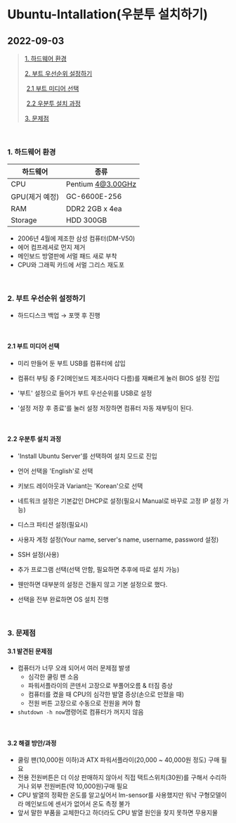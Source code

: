 # Ubuntu-Intallation(우분투 설치하기)

## 2022-09-03

>[1. 하드웨어 환경](#1-하드웨어-환경)
>
>[2. 부트 우선순위 설정하기](#2-부트-우선순위-설정하기)
>
>​		[2.1 부트 미디어 선택](#21-부트-미디어-선택)
>
>​		[2.2 우분투 설치 과정](#22-우분투-설치-과정)
>
>[3. 문제점](#3-문제점)

<br/>

### 1. 하드웨어 환경

| 하드웨어       | 종류              |
| -------------- | ----------------- |
| CPU            | Pentium 4@3.00GHz |
| GPU(제거 예정) | GC-6600E-256      |
| RAM            | DDR2 2GB x 4ea    |
| Storage        | HDD 300GB         |

- 2006년 4월에 제조한 삼성 컴퓨터(DM-V50)
- 에어 컴프레셔로 먼지 제거
- 메인보드 방열판에 서멀 패드 새로 부착
- CPU와 그래픽 카드에 서멀 그리스 재도포

<br/>

### 2. 부트 우선순위 설정하기

- 하드디스크 백업 &rarr; 포맷 후 진행

<br/>

#### 2.1 부트 미디어 선택

- 미리 만들어 둔 부트 USB를 컴퓨터에 삽입

- 컴퓨터 부팅 중 F2(메인보드 제조사마다 다름)를 재빠르게 눌러 BIOS 설정 진입
- '부트' 설정으로 들어가 부트 우선순위를 USB로 설정
- '설정 저장 후 종료'를 눌러 설정 저장하면 컴퓨터 자동 재부팅이 된다.

<br/>

#### 2.2 우분투 설치 과정

- 'Install Ubuntu Server'를 선택하여 설치 모드로 진입

- 언어 선택을 'English'로 선택
- 키보드 레이아웃과 Variant는 'Korean'으로 선택
- 네트워크 설정은 기본값인 DHCP로 설정(필요시 Manual로 바꾸로 고정 IP 설정 가능)
- 디스크 파티션 설정(필요시)
- 사용자 계정 설정(Your name, server's name, username, password 설정)

- SSH 설정(사용)
- 추가 프로그램 선택(선택 안함, 필요하면 추후에 따로 설치 가능)

- 웬만하면 대부분의 설정은 건들지 않고 기본 설정으로 했다.

- 선택을 전부 완료하면 OS 설치 진행

<br/>

### 3. 문제점

#### 3.1 발견된 문제점

- 컴퓨터가 너무 오래 되어서 여러 문제점 발생
  - 심각한 쿨링 팬 소음
  - 파워서플라이의 콘덴서 고장으로 부풀어오름 & 터짐 증상
  - 컴퓨터를 켰을 때 CPU의 심각한 발열 증상(손으로 만졌을 때)
  - 전원 버튼 고장으로 수동으로 전원을 켜야 함
- `shutdown -h now`명령어로 컴퓨터가 꺼지지 않음

<br/>

#### 3.2 해결 방안/과정

- 쿨링 팬(10,000원 이하)과 ATX 파워서플라이(20,000 ~ 40,000원 정도) 구매 필요
- 전용 전원버튼은 더 이상 판매하지 않아서 직접 택트스위치(30원)를 구해서 수리하거나 외부 전원버튼(약 10,000원)구매 필요
- CPU 발열의 정확한 온도를 알고싶어서 lm-sensor를 사용했지만 워낙 구형모델이라 메인보드에 센서가 없어서 온도 측정 불가
- 앞서 말한 부품을 교체한다고 하더라도 CPU 발열 원인을 찾지 못하면 무용지물
